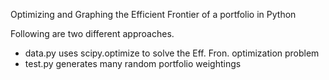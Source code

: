 Optimizing and Graphing the Efficient Frontier of a portfolio in Python

Following are two different approaches.

 - data.py uses scipy.optimize to solve the Eff. Fron. optimization problem 
 - test.py generates many random portfolio weightings
